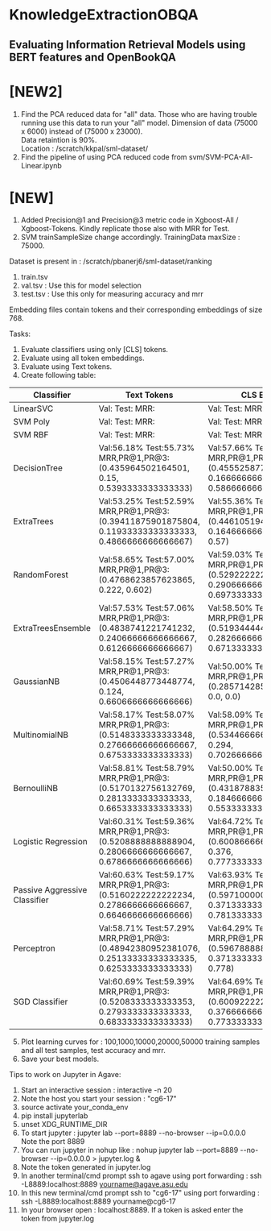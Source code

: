 # KnowledgeExtractionOBQA
## Evaluating Information Retrieval Models using BERT features and OpenBookQA 

# [NEW2]
1. Find the PCA reduced data for "all" data. Those who are having trouble running use this data to run your "all" model. Dimension of data (75000 x 6000) instead of (75000 x 23000).  
Data retaintion is 90%.  
Location : /scratch/kkpal/sml-dataset/
2. Find the pipeline of using PCA reduced code from svm/SVM-PCA-All-Linear.ipynb

# [NEW]
1. Added Precision@1 and Precision@3 metric code in Xgboost-All / Xgboost-Tokens. Kindly replicate those also with MRR for Test.
2. SVM trainSampleSize change accordingly. TrainingData maxSize : 75000.


Dataset is present in : /scratch/pbanerj6/sml-dataset/ranking 
 
1. train.tsv 
2. val.tsv : Use this for model selection
3. test.tsv : Use this only for measuring accuracy and mrr

Embedding files contain tokens and their corresponding embeddings of size 768. 

Tasks:
1. Evaluate classifiers using only [CLS] tokens.
2. Evaluate using all token embeddings.
3. Evaluate using Text tokens.
4. Create following table:

| Classifier | Text Tokens | CLS Emb | All Tokens| All PCA Tokens |
|------------|-------------|---------|-----------|-----------|
| LinearSVC  | Val: Test: MRR:| Val: Test: MRR: | Val: Test: MRR:| Val: Test: MRR:|
| SVM Poly  | Val: Test: MRR:| Val: Test: MRR: | Val: Test: MRR:| Val: Test: MRR:|
| SVM RBF  | Val: Test: MRR:| Val: Test: MRR: | Val: Test: MRR:|  Val: Test: MRR:|
| DecisionTree  | Val:56.18% Test:55.73% MRR,PR@1,PR@3:(0.435964502164501, 0.15, 0.5393333333333333)| Val:57.66% Test:56.80% MRR,PR@1,PR@3:(0.45552587782587617, 0.16666666666666666, 0.5866666666666667) | Val:55.84% Test:55.68% MRR,PR@1,PR@3:(0.4611036075036066, 0.18333333333333332, 0.5826666666666667)| Val:55.64% Test:55.93% MRR,PR@1,PR@3:(0.4412522366522349, 0.14466666666666667, 0.5573333333333333)|
| ExtraTrees  | Val:53.25% Test:52.59% MRR,PR@1,PR@3:(0.39411875901875804, 0.11933333333333333, 0.4866666666666667) | Val:55.36% Test:55.16% MRR,PR@1,PR@3:(0.44610519480519406, 0.16466666666666666, 0.57) | Val:54.39% Test:53.60% MRR,PR@1,PR@3:(0.40922029822029676, 0.126, 0.4573333333333333)| Val:51.01% Test:50.25% MRR,PR@1,PR@3:(0.3928292448292439, 0.13733333333333334, 0.44)|
| RandomForest | Val:58.65% Test:57.00% MRR,PR@1,PR@3:(0.4768623857623865, 0.222, 0.602)| Val:59.03% Test:59.21% MRR,PR@1,PR@3:(0.5292222222222241, 0.2906666666666667, 0.6973333333333334) | Val:58.76% Test:57.88% MRR,PR@1,PR@3:(0.5313962962962976, 0.29533333333333334, 0.69)| Val:50.53% Test:50.21% MRR,PR@1,PR@3:(0.40951861471861456, 0.16133333333333333, 0.506)| Val:52.59% Test:52.24% MRR,PR@1,PR@3:0.21 sec|
| ExtraTreesEnsemble | Val:57.53% Test:57.06% MRR,PR@1,PR@3:(0.4838741221741232, 0.24066666666666667, 0.6126666666666667)| Val:58.50% Test:58.32% MRR,PR@1,PR@3:(0.5193444444444472, 0.2826666666666667, 0.6713333333333333) | Val:57.74% Test:56.74% MRR,PR@1,PR@3:(0.5080313131313139, 0.26866666666666666, 0.6526666666666666)| Val:50.53% Test:50.21% MRR,PR@1,PR@3:(0.40951861471861456, 0.16133333333333333, 0.506)|
| GaussianNB | Val:58.15% Test:57.27% MRR,PR@1,PR@3:(0.4506448773448774, 0.124, 0.6606666666666666) | Val:50.00% Test:50.00% MRR,PR@1,PR@3:(0.2857142857142808, 0.0, 0.0) | Val:50.00% Test:50.00% MRR,PR@1,PR@3:(0.2857142857142808, 0.0, 0.0) | Val:50.00% Test:50.00% MRR,PR@1,PR@3:(0.2857142857142808, 0.0, 0.0) |
| MultinomialNB | Val:58.17% Test:58.07% MRR,PR@1,PR@3:(0.5148333333333348, 0.27666666666666667, 0.6753333333333333) | Val:58.09% Test:57.85% MRR,PR@1,PR@3:(0.5344666666666683, 0.294, 0.7026666666666667) | Val:54.79% Test:54.29% MRR,PR@1,PR@3:(0.32872857142856615, 0.002, 0.44533333333333336) | Val:54.62% Test:54.49% MRR,PR@1,PR@3:(0.4761777777777788, 0.21133333333333335, 0.6453333333333333) |
| BernoulliNB | Val:58.81% Test:58.79% MRR,PR@1,PR@3:(0.5170132756132769, 0.2813333333333333, 0.6653333333333333) | Val:50.00% Test:50.00% MRR,PR@1,PR@3:(0.4318788359788366, 0.18466666666666667, 0.5533333333333333) | Val:50.00% Test:50.00% MRR,PR@1,PR@3:(0.2857142857142808, 0.0, 0.0) | Val:50.00% Test:50.00% MRR,PR@1,PR@3:(0.41022592592592627, 0.168, 0.508) |
| Logistic Regression | Val:60.31% Test:59.36% MRR,PR@1,PR@3:(0.5208888888888904, 0.2806666666666667, 0.6786666666666666)| Val:64.72% Test:65.11% MRR,PR@1,PR@3:(0.6008666666666689, 0.376, 0.7773333333333333)| Val:59.56% Test:58.38% MRR,PR@1,PR@3:(0.5391238095238106, 0.312, 0.686)| Val: Test: MRR,PR@1,PR@3:|
| Passive Aggressive Classifier | Val:60.63% Test:59.17% MRR,PR@1,PR@3:(0.5160222222222234, 0.2786666666666667, 0.6646666666666666)| Val:63.93% Test:64.25% MRR,PR@1,PR@3:(0.5971000000000024, 0.37133333333333335, 0.7813333333333333) | Val: Test: MRR,PR@1,PR@3:| Val:63.02% Test:62.95% MRR,PR@1,PR@3:(0.5707571428571455, 0.34933333333333333, 0.7313333333333333)|
| Perceptron | Val:58.71% Test:57.29% MRR,PR@1,PR@3:(0.48942380952381076, 0.25133333333333335, 0.6253333333333333)| Val:64.29% Test:65.07% MRR,PR@1,PR@3:(0.5967888888888915, 0.37133333333333335, 0.778)| Val: Test: MRR,PR@1,PR@3:| Val:61.00% Test:61.11% MRR,PR@1,PR@3:(0.5557571428571451, 0.33, 0.712)|
| SGD Classifier | Val:60.69% Test:59.39% MRR,PR@1,PR@3:(0.5208333333333353, 0.2793333333333333, 0.6833333333333333)| Val:64.69% Test:64.27% MRR,PR@1,PR@3:(0.6009222222222241, 0.37666666666666665, 0.7733333333333333) | Val: Test: MRR,PR@1,PR@3:| Val:64.29% Test:64.53% MRR,PR@1,PR@3:(0.5971925925925942, 0.37666666666666665, 0.7766666666666666)|


5. Plot learning curves for : 100,1000,10000,20000,50000 training samples and all test samples, test accuracy and mrr.
6. Save your best models.




Tips to work on Jupyter in Agave:

1. Start an interactive session : interactive -n 20 
2. Note the host you start your session : "cg6-17"
3. source activate your_conda_env
4. pip install jupyterlab
5. unset XDG_RUNTIME_DIR
6. To start jupyter : jupyter lab --port=8889 --no-browser --ip=0.0.0.0 
Note the port 8889
7. You can run jupyter in nohup like : nohup jupyter lab --port=8889 --no-browser --ip=0.0.0.0 > jupyter.log &
8. Note the token generated in jupyter.log 
9. In another terminal/cmd prompt ssh to agave using port forwarding : ssh -L8889:localhost:8889 yourname@agave.asu.edu
10. In this new terminal/cmd prompt ssh to "cg6-17" using port forwarding : ssh -L8889:localhost:8889 yourname@cg6-17
11. In your browser open : localhost:8889. If a token is asked enter the token from jupyter.log




